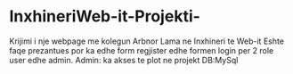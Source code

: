 # InxhineriWeb-it-Projekti-
Krijimi i nje webpage me kolegun Arbnor Lama ne Inxhineri te Web-it
Eshte faqe prezantues por ka edhe form regjister edhe formen login per 2 role user edhe admin.
Admin: ka akses te plot ne projekt
DB:MySql
